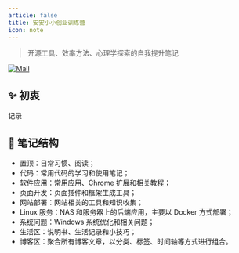 ```yaml
---
article: false
title: 安安小小创业训练营
icon: note
---
```


> 开源工具、效率方法、心理学探索的自我提升笔记

[//]: # (<a href="https://discord.gg/PZTQfJ4GjX">)

[//]: # (   <img src="https://tc.seoipo.com/2022-12-04-11-56-44.svg" alt="Discord">)

[//]: # (</a>  )
<a href="mailto:ryan@anango.cn">
   <img src="https://tc.seoipo.com/2022-12-04-11-58-19.svg" alt="Mail">
</a>

## ✨ 初衷

记录

## 🧱 笔记结构

- 置顶：日常习惯、阅读；
- 代码：常用代码的学习和使用笔记；
- 软件应用：常用应用、Chrome 扩展和相关教程；
- 页面开发：页面插件和框架生成工具；
- 网站部署：网站相关的工具和知识收集；
- Linux 服务：NAS 和服务器上的后端应用，主要以 Docker 方式部署；
- 系统问题：Windows 系统优化和相关问题；
- 生活区：说明书、生活记录和小技巧；
- 博客区：聚合所有博客文章，以分类、标签、时间轴等方式进行组合。

